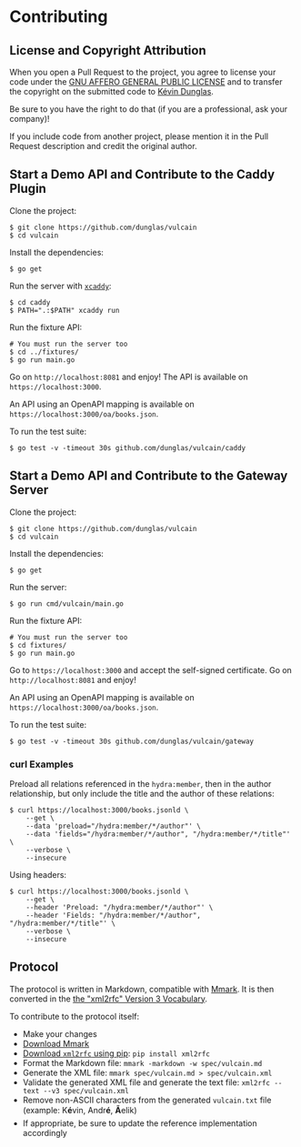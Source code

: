 # Contributing

## License and Copyright Attribution

When you open a Pull Request to the project, you agree to license your code under the [GNU AFFERO GENERAL PUBLIC LICENSE](LICENSE)
and to transfer the copyright on the submitted code to [Kévin Dunglas](https://dunglas.dev).

Be sure to you have the right to do that (if you are a professional, ask your company)!

If you include code from another project, please mention it in the Pull Request description and credit the original author.

## Start a Demo API and Contribute to the Caddy Plugin

Clone the project:

    $ git clone https://github.com/dunglas/vulcain
    $ cd vulcain

Install the dependencies:

    $ go get

Run the server with [`xcaddy`](https://github.com/caddyserver/xcaddy):

    $ cd caddy
    $ PATH=".:$PATH" xcaddy run

Run the fixture API:

    # You must run the server too
    $ cd ../fixtures/
    $ go run main.go

Go on `http://localhost:8081` and enjoy!
The API is available on `https://localhost:3000`.

An API using an OpenAPI mapping is available on `https://localhost:3000/oa/books.json`.

To run the test suite:

    $ go test -v -timeout 30s github.com/dunglas/vulcain/caddy

## Start a Demo API and Contribute to the Gateway Server

Clone the project:

    $ git clone https://github.com/dunglas/vulcain
    $ cd vulcain

Install the dependencies:

    $ go get

Run the server:

    $ go run cmd/vulcain/main.go

Run the fixture API:

    # You must run the server too
    $ cd fixtures/
    $ go run main.go

Go to `https://localhost:3000` and accept the self-signed certificate.
Go on `http://localhost:8081` and enjoy!

An API using an OpenAPI mapping is available on `https://localhost:3000/oa/books.json`.

To run the test suite:

    $ go test -v -timeout 30s github.com/dunglas/vulcain/gateway

### curl Examples

Preload all relations referenced in the `hydra:member`, then in the author relationship, but only include the title and the author of these relations:

    $ curl https://localhost:3000/books.jsonld \
        --get \
        --data 'preload="/hydra:member/*/author"' \
        --data 'fields="/hydra:member/*/author", "/hydra:member/*/title"' \
        --verbose \
        --insecure

Using headers:

    $ curl https://localhost:3000/books.jsonld \
        --get \
        --header 'Preload: "/hydra:member/*/author"' \
        --header 'Fields: "/hydra:member/*/author", "/hydra:member/*/title"' \
        --verbose \
        --insecure

## Protocol

The protocol is written in Markdown, compatible with [Mmark](https://mmark.miek.nl/).
It is then converted in the [the "xml2rfc" Version 3 Vocabulary](https://tools.ietf.org/html/rfc7991).

To contribute to the protocol itself:

* Make your changes
* [Download Mmark](https://github.com/mmarkdown/mmark/releases)
* [Download `xml2rfc` using pip](https://pypi.org/project/xml2rfc/): `pip install xml2rfc`
* Format the Markdown file: `mmark -markdown -w spec/vulcain.md`
* Generate the XML file: `mmark spec/vulcain.md > spec/vulcain.xml`
* Validate the generated XML file and generate the text file: `xml2rfc --text --v3 spec/vulcain.xml`
* Remove non-ASCII characters from the generated `vulcain.txt` file (example: K**é**vin, Andr**é**, **Ã**elik)
* If appropriate, be sure to update the reference implementation accordingly
